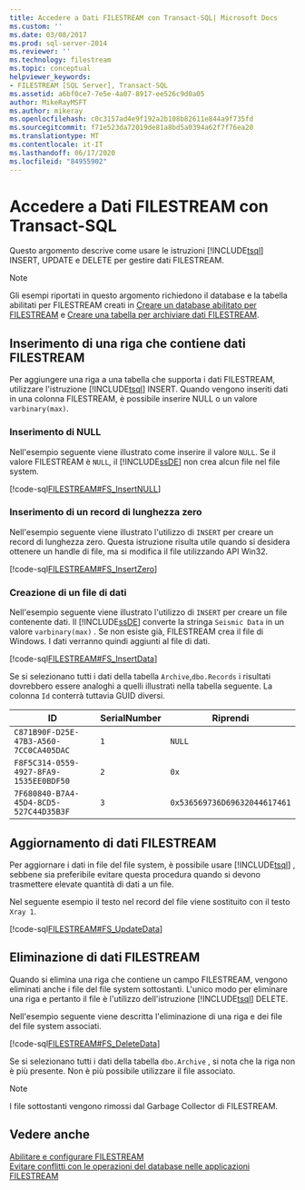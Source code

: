 ```yaml
---
title: Accedere a Dati FILESTREAM con Transact-SQL| Microsoft Docs
ms.custom: ''
ms.date: 03/08/2017
ms.prod: sql-server-2014
ms.reviewer: ''
ms.technology: filestream
ms.topic: conceptual
helpviewer_keywords:
- FILESTREAM [SQL Server], Transact-SQL
ms.assetid: a6bf0ce7-7e5e-4a07-8917-ee526c9d0a05
author: MikeRayMSFT
ms.author: mikeray
ms.openlocfilehash: c0c3157ad4e9f192a2b108b82611e844a9f735fd
ms.sourcegitcommit: f71e523da72019de81a8bd5a0394a62f7f76ea20
ms.translationtype: MT
ms.contentlocale: it-IT
ms.lasthandoff: 06/17/2020
ms.locfileid: "84955902"
---
```

# <a name="access-filestream-data-with-transact-sql"></a>Accedere a Dati FILESTREAM con Transact-SQL
  Questo argomento descrive come usare le istruzioni [!INCLUDE[tsql](../../includes/tsql-md.md)] INSERT, UPDATE e DELETE per gestire dati FILESTREAM.  
  
> [!NOTE]  
>  Gli esempi riportati in questo argomento richiedono il database e la tabella abilitati per FILESTREAM creati in [Creare un database abilitato per FILESTREAM](create-a-filestream-enabled-database.md) e [Creare una tabella per archiviare dati FILESTREAM](create-a-table-for-storing-filestream-data.md).  
  
##  <a name="inserting-a-row-that-contains-filestream-data"></a><a name="ins"></a> Inserimento di una riga che contiene dati FILESTREAM  
 Per aggiungere una riga a una tabella che supporta i dati FILESTREAM, utilizzare l'istruzione [!INCLUDE[tsql](../../includes/tsql-md.md)] INSERT. Quando vengono inseriti dati in una colonna FILESTREAM, è possibile inserire NULL o un valore `varbinary(max)`.  
  
### <a name="inserting-null"></a>Inserimento di NULL  
 Nell'esempio seguente viene illustrato come inserire il valore `NULL`. Se il valore FILESTREAM è `NULL`, il [!INCLUDE[ssDE](../../includes/ssde-md.md)] non crea alcun file nel file system.  
  
 [!code-sql[FILESTREAM#FS_InsertNULL](../../snippets/tsql/SQL15/tsql/filestream/transact-sql/filestream.sql#fs_insertnull)]  
  
### <a name="inserting-a-zero-length-record"></a>Inserimento di un record di lunghezza zero  
 Nell'esempio seguente viene illustrato l'utilizzo di `INSERT` per creare un record di lunghezza zero. Questa istruzione risulta utile quando si desidera ottenere un handle di file, ma si modifica il file utilizzando API Win32.  
  
 [!code-sql[FILESTREAM#FS_InsertZero](../../snippets/tsql/SQL15/tsql/filestream/transact-sql/filestream.sql#fs_insertzero)]  
  
### <a name="creating-a-data-file"></a>Creazione di un file di dati  
 Nell'esempio seguente viene illustrato l'utilizzo di `INSERT` per creare un file contenente dati. Il [!INCLUDE[ssDE](../../includes/ssde-md.md)] converte la stringa `Seismic Data` in un valore `varbinary(max)` . Se non esiste già, FILESTREAM crea il file di Windows. I dati verranno quindi aggiunti al file di dati.  
  
 [!code-sql[FILESTREAM#FS_InsertData](../../snippets/tsql/SQL15/tsql/filestream/transact-sql/filestream.sql#fs_insertdata)]  
  
 Se si selezionano tutti i dati della tabella `Archive`,`dbo.Records` i risultati dovrebbero essere analoghi a quelli illustrati nella tabella seguente. La colonna `Id` conterrà tuttavia GUID diversi.  
  
|ID|SerialNumber|Riprendi|  
|--------|------------------|------------|  
|`C871B90F-D25E-47B3-A560-7CC0CA405DAC`|`1`|`NULL`|  
|`F8F5C314-0559-4927-8FA9-1535EE0BDF50`|`2`|`0x`|  
|`7F680840-B7A4-45D4-8CD5-527C44D35B3F`|`3`|`0x536569736D69632044617461`|  
  
##  <a name="updating-filestream-data"></a><a name="upd"></a>Aggiornamento di dati FILESTREAM  
 Per aggiornare i dati in file del file system, è possibile usare [!INCLUDE[tsql](../../includes/tsql-md.md)] , sebbene sia preferibile evitare questa procedura quando si devono trasmettere elevate quantità di dati a un file.  
  
 Nel seguente esempio il testo nel record del file viene sostituito con il testo `Xray 1`.  
  
 [!code-sql[FILESTREAM#FS_UpdateData](../../snippets/tsql/SQL15/tsql/filestream/transact-sql/filestream.sql#fs_updatedata)]  
  
##  <a name="deleting-filestream-data"></a><a name="del"></a> Eliminazione di dati FILESTREAM  
 Quando si elimina una riga che contiene un campo FILESTREAM, vengono eliminati anche i file del file system sottostanti. L'unico modo per eliminare una riga e pertanto il file è l'utilizzo dell'istruzione [!INCLUDE[tsql](../../includes/tsql-md.md)] DELETE.  
  
 Nell'esempio seguente viene descritta l'eliminazione di una riga e dei file del file system associati.  
  
 [!code-sql[FILESTREAM#FS_DeleteData](../../snippets/tsql/SQL15/tsql/filestream/transact-sql/filestream.sql#fs_deletedata)]  
  
 Se si selezionano tutti i dati della tabella `dbo.Archive` , si nota che la riga non è più presente. Non è più possibile utilizzare il file associato.  
  
> [!NOTE]  
>  I file sottostanti vengono rimossi dal Garbage Collector di FILESTREAM.  
  
## <a name="see-also"></a>Vedere anche  
 [Abilitare e configurare FILESTREAM](enable-and-configure-filestream.md)   
 [Evitare conflitti con le operazioni del database nelle applicazioni FILESTREAM](avoid-conflicts-with-database-operations-in-filestream-applications.md)  
  
  
